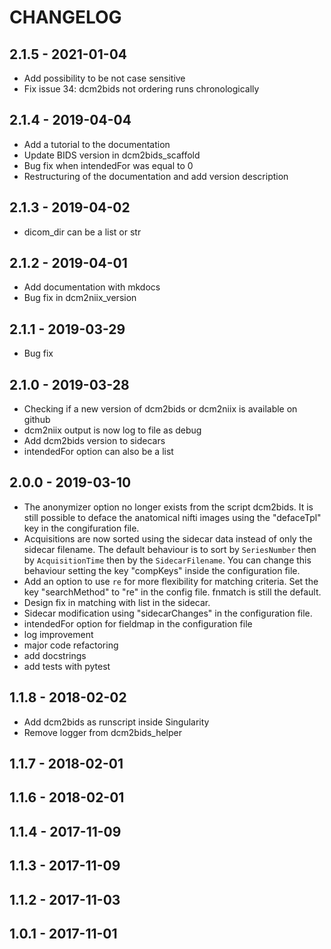 # CHANGELOG

## 2.1.5 - 2021-01-04

- Add possibility to be not case sensitive
- Fix issue 34: dcm2bids not ordering runs chronologically 

## 2.1.4 - 2019-04-04

- Add a tutorial to the documentation
- Update BIDS version in dcm2bids_scaffold
- Bug fix when intendedFor was equal to 0
- Restructuring of the documentation and add version description

## 2.1.3 - 2019-04-02

- dicom_dir can be a list or str

## 2.1.2 - 2019-04-01

- Add documentation with mkdocs
- Bug fix in dcm2niix_version

## 2.1.1 - 2019-03-29

- Bug fix

## 2.1.0 - 2019-03-28

- Checking if a new version of dcm2bids or dcm2niix is available on github
- dcm2niix output is now log to file as debug
- Add dcm2bids version to sidecars
- intendedFor option can also be a list

## 2.0.0 - 2019-03-10

- The anonymizer option no longer exists from the script dcm2bids. It is still possible to deface the anatomical nifti images using the "defaceTpl" key in the congifuration file.
- Acquisitions are now sorted using the sidecar data instead of only the sidecar filename. The default behaviour is to sort by `SeriesNumber` then by `AcquisitionTime` then by the `SidecarFilename`. You can change this behaviour setting the key "compKeys" inside the configuration file.
- Add an option to use `re` for more flexibility for matching criteria. Set the key "searchMethod" to "re" in the config file. fnmatch is still the default.
- Design fix in matching with list in the sidecar.
- Sidecar modification using "sidecarChanges" in the configuration file.
- intendedFor option for fieldmap in the configuration file
- log improvement
- major code refactoring
- add docstrings
- add tests with pytest

## 1.1.8 - 2018-02-02

- Add dcm2bids as runscript inside Singularity
- Remove logger from dcm2bids_helper

## 1.1.7 - 2018-02-01

## 1.1.6 - 2018-02-01

## 1.1.4 - 2017-11-09

## 1.1.3 - 2017-11-09

## 1.1.2 - 2017-11-03

## 1.0.1 - 2017-11-01
